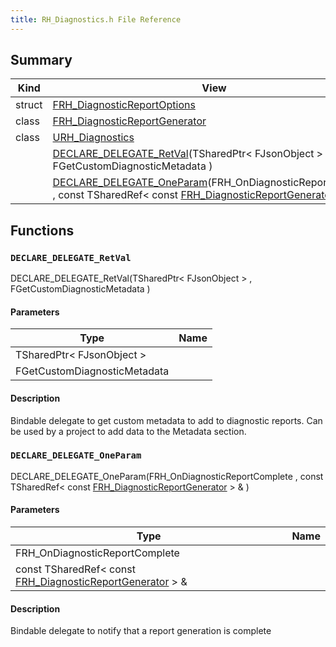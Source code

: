 ```yaml
---
title: RH_Diagnostics.h File Reference
---
```


## Summary
| Kind | View | Description |
|------|------|-------------|
|struct|[FRH_DiagnosticReportOptions](/unreal-plugins/all/structfrh__diagnosticreportoptions/#structFRH__DiagnosticReportOptions)||
|class|[FRH_DiagnosticReportGenerator](/unreal-plugins/all/classfrh__diagnosticreportgenerator/#classFRH__DiagnosticReportGenerator)||
|class|[URH_Diagnostics](/unreal-plugins/all/classurh__diagnostics/#classURH__Diagnostics)||
||[DECLARE_DELEGATE_RetVal](/unreal-plugins/group__diagnostics/#group__Diagnostics_1ga5c0e0f7ab52220c28ea3c2013a8d01ab)(TSharedPtr< FJsonObject > , FGetCustomDiagnosticMetadata )||
||[DECLARE_DELEGATE_OneParam](/unreal-plugins/group__diagnostics/#group__Diagnostics_1gaca3c1dd67b5858439ff6ba89a1098a40)(FRH_OnDiagnosticReportComplete , const TSharedRef< const [FRH_DiagnosticReportGenerator](/unreal-plugins/all/classfrh__diagnosticreportgenerator/#classFRH__DiagnosticReportGenerator) > & )||
## Functions



### `DECLARE_DELEGATE_RetVal` <a id="group__Diagnostics_1ga5c0e0f7ab52220c28ea3c2013a8d01ab"></a>

 DECLARE_DELEGATE_RetVal(TSharedPtr< FJsonObject > , FGetCustomDiagnosticMetadata )

#### Parameters

| Type | Name |
|------|------|
|TSharedPtr< FJsonObject >||
|FGetCustomDiagnosticMetadata||

#### Description



Bindable delegate to get custom metadata to add to diagnostic reports. Can be used by a project to add data to the Metadata section. 



### `DECLARE_DELEGATE_OneParam` <a id="group__Diagnostics_1gaca3c1dd67b5858439ff6ba89a1098a40"></a>

 DECLARE_DELEGATE_OneParam(FRH_OnDiagnosticReportComplete , const TSharedRef< const [FRH_DiagnosticReportGenerator](/unreal-plugins/all/classfrh__diagnosticreportgenerator/#classFRH__DiagnosticReportGenerator) > & )

#### Parameters

| Type | Name |
|------|------|
|FRH_OnDiagnosticReportComplete||
|const TSharedRef< const [FRH_DiagnosticReportGenerator](/unreal-plugins/all/classfrh__diagnosticreportgenerator/#classFRH__DiagnosticReportGenerator) > &||

#### Description



Bindable delegate to notify that a report generation is complete 




